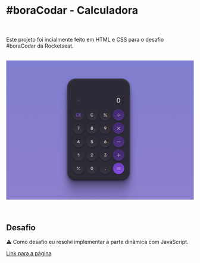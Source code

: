 # #boraCodar - Calculadora <br /> <br />

Este projeto foi incialmente feito em HTML e CSS para o desafio #boraCodar da Rocketseat. <br />
<br />

![image](./assets/calculadora_home.png)

<br />


## Desafio

⚠️ Como desafio eu resolvi implementar a parte dinâmica com JavaScript. <br />

[Link para a página](https://veronicaparanhos.github.io/boracodar_calculadora/)
